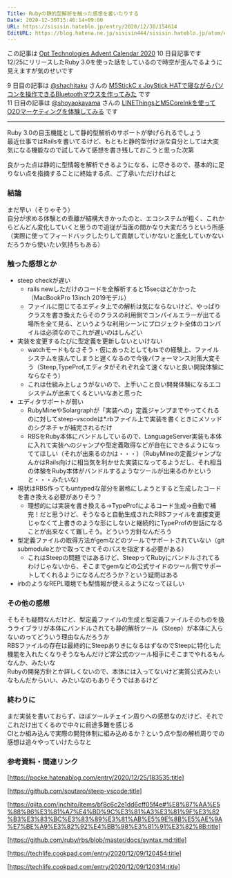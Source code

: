 ```yaml
---
Title: Rubyの静的型解析を触った感想を書いたりする
Date: 2020-12-30T15:46:14+09:00
URL: https://sisisin.hateblo.jp/entry/2020/12/30/154614
EditURL: https://blog.hatena.ne.jp/sisisin444/sisisin.hateblo.jp/atom/entry/26006613671838091
---
```


この記事は [Opt Technologies Advent Calendar 2020](https://qiita.com/advent-calendar/2020/opt-technologies) 10 日目記事です  
12/25にリリースしたRuby 3.0を使った話をしているので時空が歪んでるように見えますが気のせいです  
  
9 日目の記事は [@shachitaku](https://qiita.com/shachitaku) さんの [M5StickC x JoyStick HATで寝ながらパソコンを操作できるBluetoothマウスを作ってみた](https://qiita.com/shachitaku/items/bd3992f6d4c1527cb260) です  
11 日目の記事は [@shoyaokayama](https://qiita.com/shoyaokayama) さんの [LINEThingsとM5CoreInkを使ってO2Oマーケティングを体験してみる](https://qiita.com/shoyaokayama/items/ba65c1d024255a40ecb6) です  
  
---

Ruby 3.0の目玉機能として静的型解析のサポートが挙げられるでしょう  
最近仕事ではRailsを書いてるけど、もともと静的型付け派な自分としては大変気になる機能なので試してみて感想を書き残しておこうと思った次第  
  
良かった点は静的に型情報を解析できるようになる、に尽きるので、基本的に足りない点を指摘することに終始する点、ご了承いただければと  

### 結論

まだ早い（そりゃそう）  
自分が求める体験との乖離が結構大きかったのと、エコシステムが粗く、これからどんどん変化していくと思うので追従が当面の間かなり大変だろうという所感  
（実際に使ってフィードバックしたりして貢献していかないと進化していかないだろうから使いたい気持ちもある）  

### 触った感想とか

- steep checkが遅い
  - rails newしただけのコードを全解析すると15secほどかかった（MacBookPro 13inch 2019モデル）
  - ファイルに閉じてるエディタ上での解析は気にならないけど、やっぱりクラスを書き換えたらそのクラスの利用側でコンパイルエラーが出てる場所を全て見る、というような利用シーンにプロジェクト全体のコンパイルは必須なのでこれが遅いのはしんどい
- 実装を変更するたびに型定義を更新しないといけない
  - watchモードもなさそう・仮にあったとしてもtsでの経験上、ファイルシステムを挟んでしまうと遅くなるので今後パフォーマンス対策大変そう（Steep,TypeProf,エディタがそれぞれ全て速くないと良い開発体験にならなそう）
  - これは仕組み上しょうがないので、上手いこと良い開発体験になるエコシステムが出来てくるといいなあと思った
- エディタサポートが弱い
  - RubyMineやSolargraphが「実装への」定義ジャンプまでやってくれるのに対してsteep-vscodeは*.rbファイル上で実装を書くときにメソッドのシグネチャが補完されるだけ
  - RBSをRuby本体にバンドルしているので、LanguageServer実装も本体に入れて実装へのジャンプや型定義取得などが自在にできるようになっててほしい（それが出来るのかは・・・）（RubyMineの定義ジャンプなんかはRails向けに相当気を利かせた実装になってるようだし、それ相当の体験をRuby本体がバンドルするようなツールが出来るのかというと・・・みたいな）
- 現状はRBS作ってもuntypedな部分を厳格にしようとすると生成したコードを書き換える必要がありそう？
  - 理想的には実装を書き換える→TypeProfによるコード生成→自動で補完！だと思うけど、そうなると自動生成されたRBSファイルを直接変更じゃなくて上書きのような形にしないと継続的にTypeProfの世話になることが出来なくて難しそう。どういう方針なんだろう
- 型定義ファイルの取得方法がgemなどのツールでサポートされていない（git submoduleとかで取ってきてそのパスを指定する必要がある）
  - これはSteepの問題ではあるけど、SteepってRubyにバンドルされてるわけじゃないから、そこまでgemなどの公式サイドのツール側でサポートしてくれるようになるんだろうか？という疑問はある
- irbのようなREPL環境でも型情報が使えるようになってほしい

### その他の感想

そもそも疑問なんだけど、型定義ファイルの生成と型定義ファイルそのものを扱うライブラリが本体にバンドルされても静的解析ツール（Steep）が本体に入らないのってどういう理由なんだろうか  
RBSファイルの存在は最終的にSteepありきになるはずなのでSteepに特化した機能を入れたくなりそうなもんだけど非公式のツール相手にそこまでやれるもんなんか、みたいな    
Rubyの開発方針とか詳しくないので、本体には入ってないけど実質公式みたいなもんだからいい、みたいなのもありそうではあるけど  

### 終わりに

まだ実装を書いておらず、ほぼツールチェイン周りへの感想なのだけど、それでこれだけ出てくるので中々に前途多難を感じる  
CIとか組み込んで実際の開発体制に組み込めるか？という点や型の解析周りでの感想は追々やっていけたらなと  


### 参考資料・関連リンク

[https://pocke.hatenablog.com/entry/2020/12/25/183535:title]

[https://github.com/soutaro/steep-vscode:title]

[https://qiita.com/jnchito/items/bf8c6c2e1dd6cff05f4e#%E8%87%AA%E5%88%86%E3%81%A7%E4%BD%9C%E3%81%A3%E3%81%9F%E3%82%B3%E3%83%BC%E3%83%89%E3%81%AB%E5%9E%8B%E5%AE%9A%E7%BE%A9%E3%82%92%E4%BB%98%E3%81%91%E3%82%8B:title]


[https://github.com/ruby/rbs/blob/master/docs/syntax.md:title]

[https://techlife.cookpad.com/entry/2020/12/09/120454:title]

[https://techlife.cookpad.com/entry/2020/12/09/120314:title]

